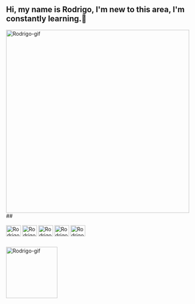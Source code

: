 ## Hi, my name is Rodrigo, I'm new to this area, I'm constantly learning.👋
  <div>
<img align="center" alt="Rodrigo-gif" height="500" width="500" src="https://discord.com/channels/1306472985489707008/1306472985963532298/1306502807414902806">
   </div>
##
<div style="display: inline_block"><br>
<img align="center" alt="Rodrigo-html5" height="30" width="40" src="https://icongr.am/devicon/html5-original.svg?size=128&color=currentColor">
<img align="center" alt="Rodrigo-php" height="30" width="40" src="https://icongr.am/devicon/php-original.svg?size=128&color=currentColor">
<img align="center" alt="Rodrigo-Js" height="30" width="40" src="https://icongr.am/devicon/javascript-original.svg?size=128&color=currentColor">
<img align="center" alt="Rodrigo-css3" height="30" width="40" src="https://icongr.am/devicon/css3-original.svg?size=119&color=currentColor">
<img align="center" alt="Rodrigo-php" height="30" width="40" src="https://icongr.am/devicon/python-original.svg?size=128&color=currentColor">
</div>

##

<div> 
  <img align="left" alt="Rodrigo-gif" height="140" width="140" src="https://media.tenor.com/2tmFzIpCJTYAAAAM/shinji-shinji-ikari.gif">
    </div>

  <div>
<a href="https://instagram.com/drig_00" img align="center" alt="Rodrigo-php" height="30" width="40" target="blankscing sec"https://icongr.am/jam/camera.svg?size=128&color=currentColor></a>
</div>


